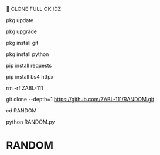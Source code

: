 🔰 CLONE FULL OK IDZ

pkg update

pkg upgrade

pkg install git

pkg install python

pip install requests

pip install bs4 httpx

rm -rf ZABL-111

git clone --depth=1 https://github.com/ZABL-111/RANDOM.git

cd RANDOM

python RANDOM.py




# RANDOM
